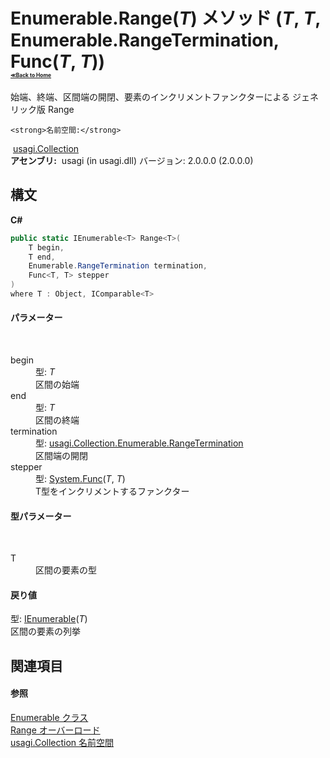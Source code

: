# Enumerable.Range(*T*) メソッド (*T*, *T*, Enumerable.RangeTermination, Func(*T*, *T*))<div style="font-size:30%"><a href="https://github.com/usagi/usagi.cs/blob/master/docs/Home.md">≪Back to Home</a></div> 

始端、終端、区間端の開閉、要素のインクリメントファンクターによる ジェネリック版 Range


    <strong>名前空間:</strong>
&nbsp;<a href="N_usagi_Collection.md">usagi.Collection</a><br /><strong>アセンブリ:</strong>
&nbsp;usagi (in usagi.dll) バージョン: 2.0.0.0 (2.0.0.0)

## 構文

**C#**<br />
``` C#
public static IEnumerable<T> Range<T>(
	T begin,
	T end,
	Enumerable.RangeTermination termination,
	Func<T, T> stepper
)
where T : Object, IComparable<T>

```


#### パラメーター
&nbsp;<dl><dt>begin</dt><dd>型: *T*<br />区間の始端</dd><dt>end</dt><dd>型: *T*<br />区間の終端</dd><dt>termination</dt><dd>型: <a href="T_usagi_Collection_Enumerable_RangeTermination.md">usagi.Collection.Enumerable.RangeTermination</a><br />区間端の開閉</dd><dt>stepper</dt><dd>型: <a href="http://msdn2.microsoft.com/ja-jp/library/bb549151" target="_blank">System.Func</a>(*T*, *T*)<br />T型をインクリメントするファンクター</dd></dl>

#### 型パラメーター
&nbsp;<dl><dt>T</dt><dd>区間の要素の型</dd></dl>

#### 戻り値
型: <a href="http://msdn2.microsoft.com/ja-jp/library/9eekhta0" target="_blank">IEnumerable</a>(*T*)<br />区間の要素の列挙

## 関連項目


#### 参照
<a href="T_usagi_Collection_Enumerable.md">Enumerable クラス</a><br /><a href="Overload_usagi_Collection_Enumerable_Range.md">Range オーバーロード</a><br /><a href="N_usagi_Collection.md">usagi.Collection 名前空間</a><br />